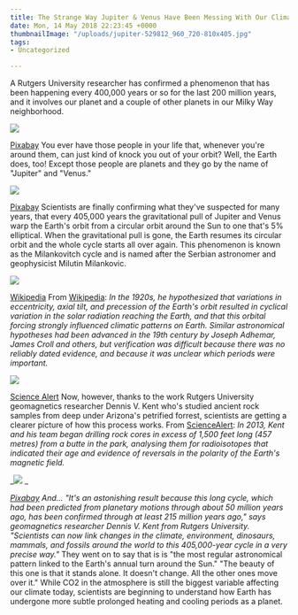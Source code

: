 ```yaml
---
title: The Strange Way Jupiter & Venus Have Been Messing With Our Climate
date: Mon, 14 May 2018 22:23:45 +0000
thumbnailImage: "/uploads/jupiter-529812_960_720-810x405.jpg"
tags:
- Uncategorized

---
```

A Rutgers University researcher has confirmed a phenomenon that has been happening every 400,000 years or so for the last 200 million years, and it involves our planet and a couple of other planets in our Milky Way neighborhood. 

![](http://newsattorneys.staging.wpengine.com/wp-content/uploads/2018/05/jupiter-529812_960_720.jpg) 

[Pixabay](https://pixabay.com/en/jupiter-ganymede-jupiter-moon-moon-529812/) You ever have those people in your life that, whenever you're around them, can just kind of knock you out of your orbit? Well, the Earth does, too! Except those people are planets and they go by the name of "Jupiter" and "Venus." 

![](http://newsattorneys.staging.wpengine.com/wp-content/uploads/2018/05/jupiter-pixabay-1024x814.jpg) 

[Pixabay](https://pixabay.com/en/jupiter-monde-planet-starry-sky-11101/) Scientists are finally confirming what they've suspected for many years, that every 405,000 years the gravitational pull of Jupiter and Venus warp the Earth's orbit from a circular orbit around the Sun to one that's 5% elliptical. When the gravitational pull is gone, the Earth resumes its circular orbit and the whole cycle starts all over again. This phenomenon is known as the Milankovitch cycle and is named after the Serbian astronomer and geophysicist Milutin Milankovic. 

![](http://newsattorneys.staging.wpengine.com/wp-content/uploads/2018/05/Milutin_Milanković.jpg)

 [Wikipedia](https://en.wikipedia.org/wiki/File:Milutin_Milankovi%C4%87.jpg) From [Wikipedia](https://en.wikipedia.org/wiki/Milankovitch_cycles): _In the 1920s, he hypothesized that variations in eccentricity, axial tilt, and precession of the Earth's orbit resulted in cyclical variation in the solar radiation reaching the Earth, and that this orbital forcing strongly influenced climatic patterns on Earth._ _Similar astronomical hypotheses had been advanced in the 19th century by Joseph Adhemar, James Croll and others, but verification was difficult because there was no reliably dated evidence, and because it was unclear which periods were important._ 

![](http://newsattorneys.staging.wpengine.com/wp-content/uploads/2018/05/fresh-rock-core.jpg) 

[Science Alert](https://www.sciencealert.com/jupiter-venus-warp-earth-orbit-epic-cycle-lasting-405-000-years-milankovitch) Now, however, thanks to the work Rutgers University geomagnetics researcher Dennis V. Kent who's studied ancient rock samples from deep under Arizona's petrified forrest, scientists are getting a clearer picture of how this process works. From [ScienceAlert](https://www.sciencealert.com/jupiter-venus-warp-earth-orbit-epic-cycle-lasting-405-000-years-milankovitch): _In 2013, Kent and his team began drilling rock cores in excess of 1,500 feet long (457 metres) from a butte in the park, analysing them for radioisotopes that indicated their age and evidence of reversals in the polarity of the Earth's magnetic field._ 

_![](http://newsattorneys.staging.wpengine.com/wp-content/uploads/2018/05/petrified-forrest-1024x546.jpg) _

[_Pixabay_](https://pixabay.com/en/landscape-scenic-petrified-forest-1591043/) _And... "It's an astonishing result because this long cycle, which had been predicted from planetary motions through about 50 million years ago, has been confirmed through at least 215 million years ago," says geomagnetics researcher Dennis V. Kent from Rutgers University. "Scientists can now link changes in the climate, environment, dinosaurs, mammals, and fossils around the world to this 405,000-year cycle in a very precise way."_ They went on to say that is is "the most regular astronomical pattern linked to the Earth's annual turn around the Sun." "The beauty of this one is that it stands alone. It doesn't change. All the other ones move over it." While CO2 in the atmosphere is still the biggest variable affecting our climate today, scientists are beginning to understand how Earth has undergone more subtle prolonged heating and cooling periods as a planet.